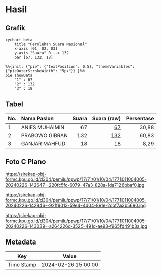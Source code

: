 # Hasil

## Grafik

```mermaid
xychart-beta
    title "Perolehan Suara Nasional"
    x-axis [01, 02, 03]
    y-axis "Suara" 0 --> 132
    bar [67, 132, 18]
```

```mermaid
%%{init: {"pie": {"textPosition": 0.5}, "themeVariables": {"pieOuterStrokeWidth": "5px"}} }%%
pie showData
    "1" : 67
    "2" : 132
    "3" : 18
```

## Tabel

| No. | Nama Paslon    | Suara | Suara (raw) | Persentase |
|:--- |:-------------- | -----:| -----------:| ----------:|
| 1   | ANIES MUHAIMIN | 67    | [67][p-1]   | 30,88      |
| 2   | PRABOWO GIBRAN | 132   | [132][p-2]  | 60,83      |
| 3   | GANJAR MAHFUD  | 18    | [18][p-3]   | 8,29       |


[p-1]: https://github.com/gigit-pemilu/pemilu-2024/blob/main/pilpres/hitung-suara/sub/17-bengkulu/sub/71-kota-bengkulu/sub/01-selebar/sub/1004-bumi-ayu/sub/005-tps/sub/paslon-1.txt
[p-2]: https://github.com/gigit-pemilu/pemilu-2024/blob/main/pilpres/hitung-suara/sub/17-bengkulu/sub/71-kota-bengkulu/sub/01-selebar/sub/1004-bumi-ayu/sub/005-tps/sub/paslon-2.txt
[p-3]: https://github.com/gigit-pemilu/pemilu-2024/blob/main/pilpres/hitung-suara/sub/17-bengkulu/sub/71-kota-bengkulu/sub/01-selebar/sub/1004-bumi-ayu/sub/005-tps/sub/paslon-3.txt

## Foto C Plano

https://sirekap-obj-formc.kpu.go.id/d304/pemilu/ppwp/17/71/01/10/04/1771011004005-20240226-142647--220fc5fc-6079-47a3-828a-1da7126bbaf0.jpg

https://sirekap-obj-formc.kpu.go.id/d304/pemilu/ppwp/17/71/01/10/04/1771011004005-20240226-142946--92ff9013-59e4-4d04-8e1e-2cbf7a3b5690.jpg

https://sirekap-obj-formc.kpu.go.id/d304/pemilu/ppwp/17/71/01/10/04/1771011004005-20240226-143039--a264226d-3525-491d-ae93-f965fd491b3a.jpg


## Metadata

| Key        | Value               |
| ---------- | ------------------- |
| Time Stamp | 2024-02-26 15:00:00 |




